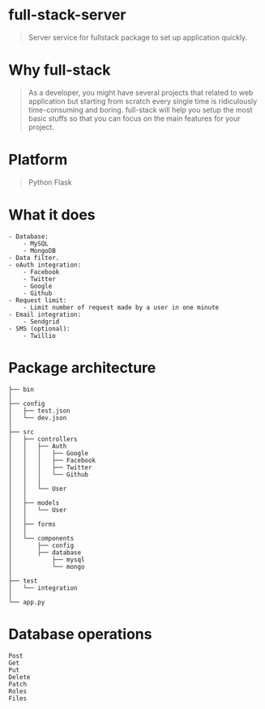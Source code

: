 # full-stack-server
> Server service for fullstack package to set up application quickly.

# Why full-stack
> As a developer, you might have several projects that related to web application but starting from scratch every single time is ridiculously time-consuming and boring. full-stack will help you setup the most basic stuffs so that you can focus on the main features for your project.

# Platform
> Python Flask

# What it does
	- Database:
		- MySQL
		- MongoDB
	- Data filter.
	- oAuth integration:
		- Facebook
		- Twitter 
		- Google
		- Github
	- Request limit:
		- Limit number of request made by a user in one minute
	- Email integration:
		- Sendgrid
	- SMS (optional):
		- Twillio

# Package architecture

	├── bin
	│
	├── config
	│   ├── test.json
	│   └── dev.json
	│   
	├── src
	│   ├── controllers
	│	│	├──	Auth	
	│	│	│	├──	Google	
	│	│	│	├──	Facebook	
	│	│	│	├──	Twitter	
	│	│	│	└──	Github	
	│	│	│	
	│	│	└──	User
	│	│	
	│   ├── models
	│	│	└──	User
	│	│	
	│   ├── forms
	│	│	
	│   └── components
	│	    ├── config
	│	    ├── database
	│		    ├── mysql
	│		    └── mongo
	│   
	├── test
	│   └── integration
	│
	└── app.py

# Database operations

	Post
	Get
	Put
	Delete
	Patch
	Roles
	Files
	
